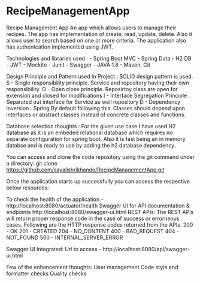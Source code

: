 # RecipeManagementApp
 Recipe Management App
 An app which allows users to manage their recipes. The app has implementation of create, read, update, delete. Also it allows user to search based on one or more criteria. The application also has authentcation implemented using JWT.

Technologies and libraries used : - Spring Boot MVC - Spring Data - H2 DB - JWT - Mockito - Junit - Swagger - JAVA 1.8 - Maven, Git

Design Principle and Pattern used In Project : SOLID design pattern is used. S - Single responsibility principle. Service and repository having their own responsibility. O - Open close principle. Reposirtoy class are open for extension and closed for modifications I - Interface Segregation Principle . Separated out interface for Service as well repository D - Dependency Inversion . Spring By default following this. Classes should depend upon interfaces or abstract classes instead of concrete classes and functions.

Database selection thoughts : For the given use case I have used H2 database as it is an embeded relational database which requires no separate configuration for spring boot. Also it is fast being an in memory databse and is ready to use by adding the h2 database dependency.

You can access and clone the code repository using the git command under a directory: git clone https://github.com/sayalishrikhande/RecipeManagementApp.git

Once the application starts up successfully you can access the respective below resources:

To check the health of the application - http://localhost:8080/actuator/health
Swagger UI for API documentation & endpoints http://localhost:8080/swagger-ui.html
REST APIs: The REST APIs will return proper response code in the case of success or errorneous cases. Following are the HTTP response codes returned from the APIs. 200 - OK 201 - CREATED 204 - NO_CONTENT 400 - BAD_REQUEST 404 - NOT_FOUND 500 - INTERNAL_SERVER_ERROR

Swagger UI Integrated: Url to access - http://localhost:8080/api/swagger-ui.html

Few of the enhancement thoughts:
User management
Code style and formatter checks
Quality checks
